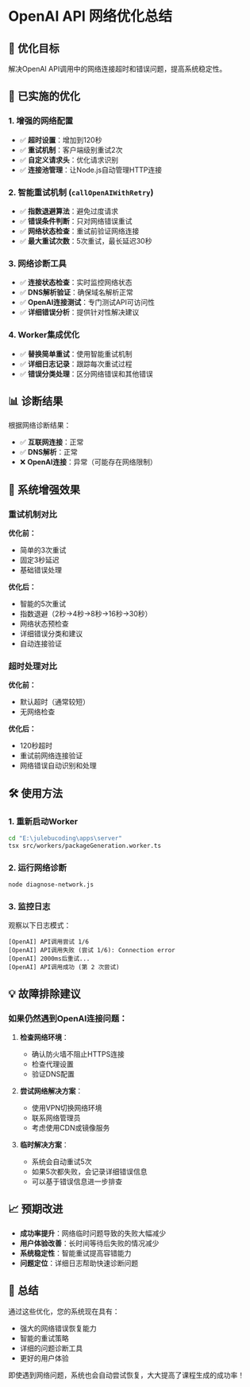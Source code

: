 # OpenAI API 网络优化总结

## 🎯 优化目标

解决OpenAI API调用中的网络连接超时和错误问题，提高系统稳定性。

## 🔧 已实施的优化

### 1. 增强的网络配置
- ✅ **超时设置**：增加到120秒
- ✅ **重试机制**：客户端级别重试2次
- ✅ **自定义请求头**：优化请求识别
- ✅ **连接池管理**：让Node.js自动管理HTTP连接

### 2. 智能重试机制 (`callOpenAIWithRetry`)
- ✅ **指数退避算法**：避免过度请求
- ✅ **错误条件判断**：只对网络错误重试
- ✅ **网络状态检查**：重试前验证网络连接
- ✅ **最大重试次数**：5次重试，最长延迟30秒

### 3. 网络诊断工具
- ✅ **连接状态检查**：实时监控网络状态
- ✅ **DNS解析验证**：确保域名解析正常
- ✅ **OpenAI连接测试**：专门测试API可访问性
- ✅ **详细错误分析**：提供针对性解决建议

### 4. Worker集成优化
- ✅ **替换简单重试**：使用智能重试机制
- ✅ **详细日志记录**：跟踪每次重试过程
- ✅ **错误分类处理**：区分网络错误和其他错误

## 📊 诊断结果

根据网络诊断结果：
- ✅ **互联网连接**：正常
- ✅ **DNS解析**：正常
- ❌ **OpenAI连接**：异常（可能存在网络限制）

## 🚀 系统增强效果

### 重试机制对比

**优化前：**
- 简单的3次重试
- 固定3秒延迟
- 基础错误处理

**优化后：**
- 智能的5次重试
- 指数退避（2秒→4秒→8秒→16秒→30秒）
- 网络状态预检查
- 详细错误分类和建议
- 自动连接验证

### 超时处理对比

**优化前：**
- 默认超时（通常较短）
- 无网络检查

**优化后：**
- 120秒超时
- 重试前网络连接验证
- 网络错误自动识别和处理

## 🛠️ 使用方法

### 1. 重新启动Worker
```bash
cd "E:\julebucoding\apps\server"
tsx src/workers/packageGeneration.worker.ts
```

### 2. 运行网络诊断
```bash
node diagnose-network.js
```

### 3. 监控日志
观察以下日志模式：
```
[OpenAI] API调用尝试 1/6
[OpenAI] API调用失败 (尝试 1/6): Connection error
[OpenAI] 2000ms后重试...
[OpenAI] API调用成功 (第 2 次尝试)
```

## 💡 故障排除建议

### 如果仍然遇到OpenAI连接问题：

1. **检查网络环境**：
   - 确认防火墙不阻止HTTPS连接
   - 检查代理设置
   - 验证DNS配置

2. **尝试网络解决方案**：
   - 使用VPN切换网络环境
   - 联系网络管理员
   - 考虑使用CDN或镜像服务

3. **临时解决方案**：
   - 系统会自动重试5次
   - 如果5次都失败，会记录详细错误信息
   - 可以基于错误信息进一步排查

## 📈 预期改进

- **成功率提升**：网络临时问题导致的失败大幅减少
- **用户体验改善**：长时间等待后失败的情况减少
- **系统稳定性**：智能重试提高容错能力
- **问题定位**：详细日志帮助快速诊断问题

## 🎉 总结

通过这些优化，您的系统现在具有：
- 强大的网络错误恢复能力
- 智能的重试策略
- 详细的问题诊断工具
- 更好的用户体验

即使遇到网络问题，系统也会自动尝试恢复，大大提高了课程生成的成功率！